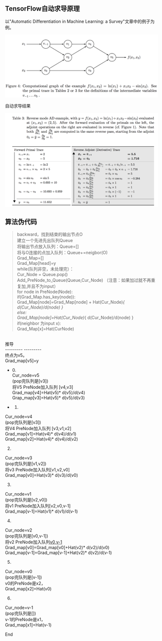 TensorFlow自动求导原理
-------
以"Automatic Differentiation in Machine Learning: a Survey"文章中的例子为例。

![autodiff](https://github.com/caohao2008/tensorflow_autodiff/blob/master/autodiff_1.png)

自动求导结果

![autodiff2](https://github.com/caohao2008/tensorflow_autodiff/blob/master/autodiff_2.png)

算法伪代码<br>
---------
 >backward，找到结束的输出节点O<br>
 >建立一个先进先出队列Queue<br>
  将输出节点放入队列：Queue=[]<br>
  将与O连接的点加入队列：Queue+=neigbor(O)<br>
  Grad_Map=[]<br>
  Grad_Map[head]=y<br>
  while(队列非空，未处理完）：<br>
    Cur_Node = Queue.pop()<br>
    Add_PreNode_to_Queue(Queue,Cur_Node) （注意：如果加过就不再重复加,并且不为input）<br>
    for node in PreNode(Node):<br>
      if(Grad_Map.has_key(node)):<br>
        Grad_Map[node]=Grad_Map[node] + Hat(Cur_Node)*{ d(Cur_Node)/d(node) }<br>
      else:<br>
        Grad_Map[node]=Hat(Cur_Node)*{ d(Cur_Node)/d(node) }<br>
      if(neighbor 为input x):<br>
        Grad_Map[x]=Hat(CurNode)<br>
<br>
推导<br>
---------
---------<br>
终点为v5。<br>
Grad_map[v5]=y<br>

* 0.<br>
Cur_node=v5<br>
(pop完队列是[v3])<br>
将V5 PreNode加入队列 [v4,v3]<br>
Grad_map[v4]=Hat(v5)* d(v5)/d(v4)<br>
Grap_map[v3]=Hat(v5)* d(v5)/d(v3)<br>

* 1.
Cur_node=v4<br>
(pop完队列是[v3])<br>
将V4 PreNode加入队列 [v3,v1,v2]<br>
Grad_map[v1]=Hat(v4)* d(v4)/d(v1)<br>
Grad_map[v2]=Hat(v4)* d(v4)/d(v2)<br>

2.
Cur_node=v3<br>
(pop完队列是[v1,v2])<br>
将v3 PreNode加入队列[v1,v2,v0]<br>
Grad_map[v0]=Hat(v3)* d(v3)/d(v0)<br>

3.
Cur_node=v1<br>
(pop完队列是[v2,v0])<br>
将v1 PreNode加入队列[v2,v0,v-1]<br>
Grad_map[v-1]=Hat(v1)* d(v1)/d(v-1)<br>

4.
Cur_node=v2<br>
(pop完队列是[v0,v-1])<br>
将v2 PreNode加入队列[v0,v-1](-1和0都已经加过了)<br>
Grad_map[v0]=Grad_map[v0]+Hat(v2)* d(v2)/d(v0)<br>
Grad_map[v-1]=Grad_map[v-1]+Hat(v2)* d(v2)/d(v-1)<br>


5.
Cur_node=v0<br>
(pop完队列是[v-1])<br>
v0的PreNode是x2，<br>
Grad_map[x2]=Hat(v0)<br>

6.
Cur_node=v-1<br>
(pop完队列是[])<br>
v-1的PreNode是x1，<br>
Grad_map[x1]=Hat(v-1)<br>

End
